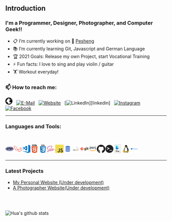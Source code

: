 ## <p  name="top">Introduction</p>

### I'm a Programmer, Designer, Photographer, and Computer Geek!!

- 📋 I’m currently working on 🤖 [Pesheng][pesheng]
- 📚 I’m currently learning Git, Javascript and German Language
- 🏆 2021 Goals: Release my own Project, start Vocational Training
- ⚡ Fun facts: I love to sing and play violin / guitar
- 🏋️ Workout everyday!

### 📫 How to reach me:

[<img alt="Website" width="22px" src="https://raw.githubusercontent.com/iconic/open-iconic/master/svg/globe.svg" />][website]&nbsp;&nbsp;
[<img alt="E-Mail" width="28px" src="https://cdn4.iconfinder.com/data/icons/aiga-symbol-signs/439/aiga_mail-512.png" />][email]&nbsp;&nbsp;
[<img alt="Website" width="22px" src="https://simpleicons.org/icons/whatsapp.svg" />][whatsapp]&nbsp;&nbsp;
[<img alt="LinkedIn" width="22px" src="https://pics.freeicons.io/uploads/icons/png/545912701530099617-512.png" />][linkedin]&nbsp;&nbsp;
[<img alt="Instagram" width="22px" src="https://cdn.jsdelivr.net/npm/simple-icons@v3/icons/instagram.svg" />][instagram]&nbsp;&nbsp;
[<img alt="Facebook" width="22px" src="https://cdn.jsdelivr.net/npm/simple-icons@v3/icons/facebook.svg" />][facebook]

---

### Languages and Tools:
<br />

[<img align="left" alt="PHP" width="26px" src="https://raw.githubusercontent.com/github/explore/80688e429a7d4ef2fca1e82350fe8e3517d3494d/topics/php/php.png" />
<img align="left" alt="Laravel" width="26px" src="https://raw.githubusercontent.com/github/explore/80688e429a7d4ef2fca1e82350fe8e3517d3494d/topics/laravel/laravel.png" />
<img align="left" alt="Visual Studio Code" width="26px" src="https://raw.githubusercontent.com/github/explore/80688e429a7d4ef2fca1e82350fe8e3517d3494d/topics/visual-studio-code/visual-studio-code.png" />
<img align="left" alt="HTML5" width="26px" src="https://raw.githubusercontent.com/github/explore/80688e429a7d4ef2fca1e82350fe8e3517d3494d/topics/html/html.png" />
<img align="left" alt="CSS3" width="26px" src="https://raw.githubusercontent.com/github/explore/80688e429a7d4ef2fca1e82350fe8e3517d3494d/topics/css/css.png" />
<img align="left" alt="Sass" width="26px" src="https://raw.githubusercontent.com/github/explore/80688e429a7d4ef2fca1e82350fe8e3517d3494d/topics/sass/sass.png" />
<img align="left" alt="JavaScript" width="26px" src="https://raw.githubusercontent.com/github/explore/80688e429a7d4ef2fca1e82350fe8e3517d3494d/topics/javascript/javascript.png" />
<img align="left" alt="SQL" width="26px" src="https://raw.githubusercontent.com/github/explore/80688e429a7d4ef2fca1e82350fe8e3517d3494d/topics/sql/sql.png" />
<img align="left" alt="MySQL" width="26px" src="https://raw.githubusercontent.com/github/explore/80688e429a7d4ef2fca1e82350fe8e3517d3494d/topics/mysql/mysql.png" />
<img align="left" alt="Git" width="26px" src="https://raw.githubusercontent.com/github/explore/80688e429a7d4ef2fca1e82350fe8e3517d3494d/topics/git/git.png" />
<img align="left" alt="AWS" width="26px" src="https://raw.githubusercontent.com/github/explore/80688e429a7d4ef2fca1e82350fe8e3517d3494d/topics/aws/aws.png" />
<img align="left" alt="GitHub" width="26px" src="https://raw.githubusercontent.com/github/explore/78df643247d429f6cc873026c0622819ad797942/topics/github/github.png" />
<img align="left" alt="Terminal" width="26px" src="https://raw.githubusercontent.com/github/explore/80688e429a7d4ef2fca1e82350fe8e3517d3494d/topics/terminal/terminal.png" />
<img align="left" alt="MacOS" width="26px" src="https://raw.githubusercontent.com/github/explore/80688e429a7d4ef2fca1e82350fe8e3517d3494d/topics/macos/macos.png" />
<img align="left" alt="Linux" width="26px" src="https://raw.githubusercontent.com/github/explore/80688e429a7d4ef2fca1e82350fe8e3517d3494d/topics/linux/linux.png" />
<img align="left" alt="Windows" width="26px" src="https://raw.githubusercontent.com/github/explore/80688e429a7d4ef2fca1e82350fe8e3517d3494d/topics/windows/windows.png" />][top]

<br />
<br />

---

### Latest Projects

- [My Personal Website (Under development)](https://alaa-alghazouli.herokuapp.com)
- [A Photographer Website(Under development)](https://pesheng.herokuapp.com/home)


[website]: https://alaa-alghazouli.herokuapp.com
[pesheng]: https://pesheng.herokuapp.com/home
[email]: mailto:alaa.alghazouli@web.de
[whatsapp]: https://wa.me/4917634506606
[instagram]: https://www.instagram.com/al_alghazouli/
[facebook]: https://www.facebook.com/alaa.alghazouli.92
[top]: #top

<br /><br />

![Hua's github stats](https://github-readme-stats.vercel.app/api?username=alaa-alghazouli&show_icons=true&theme=prussian)
